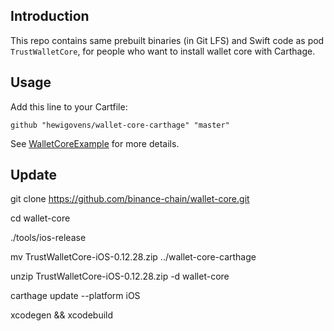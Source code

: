 ## Introduction

This repo contains same prebuilt binaries (in Git LFS) and Swift code as pod `TrustWalletCore`, for people who want to install wallet core with Carthage.

## Usage

Add this line to your Cartfile:

`github "hewigovens/wallet-core-carthage" "master"`

See [WalletCoreExample](https://github.com/hewigovens/WalletCoreExample/tree/master/cartfile) for more details.

## Update

git clone https://github.com/binance-chain/wallet-core.git

cd wallet-core

./tools/ios-release

mv TrustWalletCore-iOS-0.12.28.zip ../wallet-core-carthage

unzip TrustWalletCore-iOS-0.12.28.zip -d wallet-core

carthage update --platform iOS

xcodegen && xcodebuild
